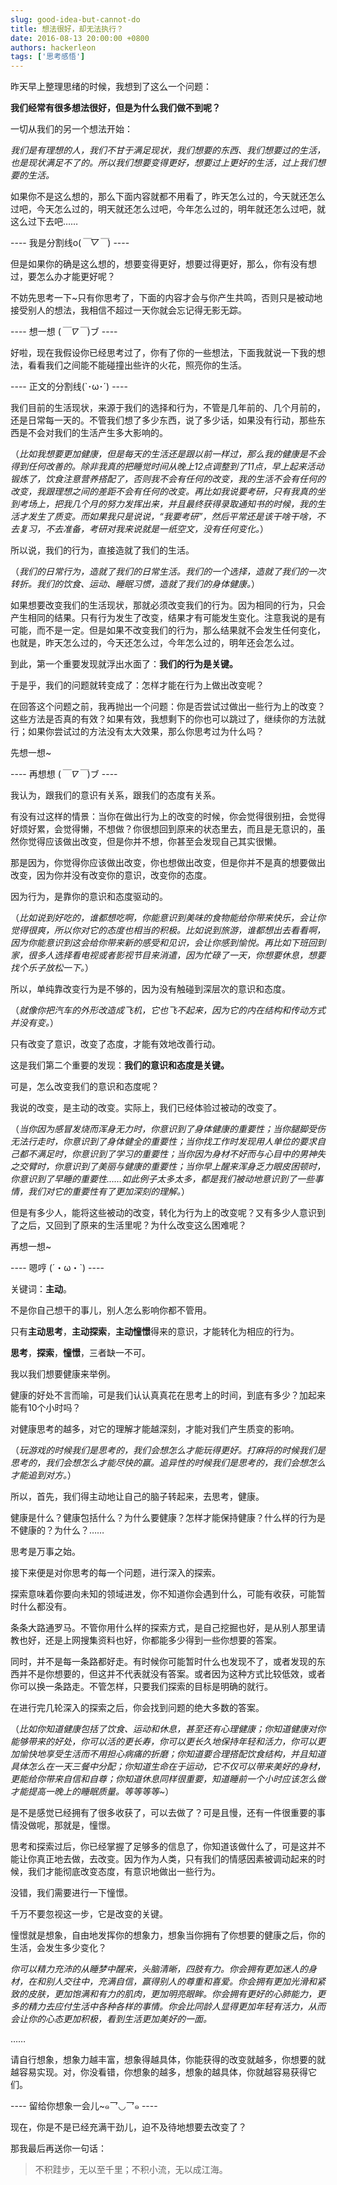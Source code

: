 ```yaml
---
slug: good-idea-but-cannot-do
title: 想法很好，却无法执行？
date: 2016-08-13 20:00:00 +0800
authors: hackerleon
tags: ['思考感悟']
---
```


昨天早上整理思绪的时候，我想到了这么一个问题：

**我们经常有很多想法很好，但是为什么我们做不到呢？**

<!--truncate-->

一切从我们的另一个想法开始：

*我们是有理想的人，我们不甘于满足现状，我们想要的东西、我们想要过的生活，也是现状满足不了的。所以我们想要变得更好，想要过上更好的生活，过上我们想要的生活。*

如果你不是这么想的，那么下面内容就都不用看了，昨天怎么过的，今天就还怎么过吧，今天怎么过的，明天就还怎么过吧，今年怎么过的，明年就还怎么过吧，就这么过下去吧……

---- 我是分割线o(*￣▽￣*) ----

但是如果你的确是这么想的，想要变得更好，想要过得更好，那么，你有没有想过，要怎么办才能更好呢？

不妨先思考一下~只有你思考了，下面的内容才会与你产生共鸣，否则只是被动地接受别人的想法，我相信不超过一天你就会忘记得无影无踪。

---- 想一想 (*￣∇￣*)ブ ----

好啦，现在我假设你已经思考过了，你有了你的一些想法，下面我就说一下我的想法，看看我们之间能不能碰撞出些许的火花，照亮你的生活。

---- 正文的分割线(`･ω･´) ----

我们目前的生活现状，来源于我们的选择和行为，不管是几年前的、几个月前的，还是日常每一天的。不管我们想了多少东西，说了多少话，如果没有行动，那些东西是不会对我们的生活产生多大影响的。

（*比如我想要更加健康，但是每天的生活还是跟以前一样过，那么我的健康是不会得到任何改善的。除非我真的把睡觉时间从晚上12点调整到了11点，早上起来活动锻炼了，饮食注意营养搭配了，否则我不会有任何的改变，我的生活不会有任何的改变，我跟理想之间的差距不会有任何的改变。再比如我说要考研，只有我真的坐到考场上，把我几个月的努力发挥出来，并且最终获得录取通知书的时候，我的生活才发生了质变。而如果我只是说说，“我要考研”，然后平常还是该干啥干啥，不去复习，不去准备，考研对我来说就是一纸空文，没有任何变化。*）

所以说，我们的行为，直接造就了我们的生活。

（*我们的日常行为，造就了我们的日常生活。我们的一个选择，造就了我们的一次转折。我们的饮食、运动、睡眠习惯，造就了我们的身体健康。*）

如果想要改变我们的生活现状，那就必须改变我们的行为。因为相同的行为，只会产生相同的结果。只有行为发生了改变，结果才有可能发生变化。注意我说的是有可能，而不是一定。但是如果不改变我们的行为，那么结果就不会发生任何变化，也就是，昨天怎么过的，今天还怎么过，今年怎么过的，明年还会怎么过。

到此，第一个重要发现就浮出水面了：**我们的行为是关键。**

于是乎，我们的问题就转变成了：怎样才能在行为上做出改变呢？

在回答这个问题之前，我再抛出一个问题：你是否尝试过做出一些行为上的改变？这些方法是否真的有效？如果有效，我想剩下的你也可以跳过了，继续你的方法就行；如果你尝试过的方法没有太大效果，那么你思考过为什么吗？

先想一想~

---- 再想想 (*￣∇￣*)ブ ----

我认为，跟我们的意识有关系，跟我们的态度有关系。

有没有过这样的情景：当你在做出行为上的改变的时候，你会觉得很别扭，会觉得好烦好累，会觉得懒，不想做？你很想回到原来的状态里去，而且是无意识的，虽然你觉得应该做出改变，但是你并不想，你甚至会发现自己其实很懒。

那是因为，你觉得你应该做出改变，你也想做出改变，但是你并不是真的想要做出改变，因为你并没有改变你的意识，改变你的态度。

因为行为，是靠你的意识和态度驱动的。

（*比如说到好吃的，谁都想吃啊，你能意识到美味的食物能给你带来快乐，会让你觉得很爽，所以你对它的态度也相当的积极。比如说到旅游，谁都想出去看看啊，因为你能意识到这会给你带来新的感受和见识，会让你感到愉悦。再比如下班回到家，很多人选择看电视或者影视节目来消遣，因为忙碌了一天，你想要休息，想要找个乐子放松一下。*）

所以，单纯靠改变行为是不够的，因为没有触碰到深层次的意识和态度。

（*就像你把汽车的外形改造成飞机，它也飞不起来，因为它的内在结构和传动方式并没有变。*）

只有改变了意识，改变了态度，才能有效地改善行动。

这是我们第二个重要的发现：**我们的意识和态度是关键。**

可是，怎么改变我们的意识和态度呢？

我说的改变，是主动的改变。实际上，我们已经体验过被动的改变了。

（*当你因为感冒发烧而浑身无力时，你意识到了身体健康的重要性；当你腿脚受伤无法行走时，你意识到了身体健全的重要性；当你找工作时发现用人单位的要求自己都不满足时，你意识到了学习的重要性；当你因为身材不好而与心目中的男神失之交臂时，你意识到了美丽与健康的重要性；当你早上醒来浑身乏力眼皮困顿时，你意识到了早睡的重要性……如此例子太多太多，都是我们被动地意识到了一些事情，我们对它的重要性有了更加深刻的理解。*）

但是有多少人，能将这些被动的改变，转化为行为上的改变呢？又有多少人意识到了之后，又回到了原来的生活里呢？为什么改变这么困难呢？

再想一想~

---- 嗯哼 (´・ω・`)  ----

关键词：**主动**。

不是你自己想干的事儿，别人怎么影响你都不管用。

只有**主动思考**，**主动探索**，**主动憧憬**得来的意识，才能转化为相应的行为。

**思考**，**探索**，**憧憬**，三者缺一不可。

我以我们想要健康来举例。

健康的好处不言而喻，可是我们认认真真花在思考上的时间，到底有多少？加起来能有10个小时吗？

对健康思考的越多，对它的理解才能越深刻，才能对我们产生质变的影响。

（*玩游戏的时候我们是思考的，我们会想怎么才能玩得更好。打麻将的时候我们是思考的，我们会想怎么才能尽快的赢。追异性的时候我们是思考的，我们会想怎么才能追到对方。*）

所以，首先，我们得主动地让自己的脑子转起来，去思考，健康。

健康是什么？健康包括什么？为什么要健康？怎样才能保持健康？什么样的行为是不健康的？为什么？……

思考是万事之始。

接下来便是对你思考的每一个问题，进行深入的探索。

探索意味着你要向未知的领域进发，你不知道你会遇到什么，可能有收获，可能暂时什么都没有。

条条大路通罗马。不管你用什么样的探索方式，是自己挖掘也好，是从别人那里请教也好，还是上网搜集资料也好，你都能多少得到一些你想要的答案。

同时，并不是每一条路都好走。有时候你可能暂时什么也发现不了，或者发现的东西并不是你想要的，但这并不代表就没有答案。或者因为这种方式比较低效，或者你可以换一条路走。不管怎样，只要我们探索的目标是明确的就行。

在进行完几轮深入的探索之后，你会找到问题的绝大多数的答案。

（*比如你知道健康包括了饮食、运动和休息，甚至还有心理健康；你知道健康对你能够带来的好处，你可以活的更长寿，你可以更长久地保持年轻和活力，你可以更加愉快地享受生活而不用担心病痛的折磨；你知道要合理搭配饮食结构，并且知道具体怎么在一天三餐中分配；你知道生命在于运动，它不仅可以带来美好的身材，更能给你带来自信和自尊；你知道休息同样很重要，知道睡前一个小时应该怎么做才能提高一晚上的睡眠质量。等等等等~*）

是不是感觉已经拥有了很多收获了，可以去做了？可是且慢，还有一件很重要的事情没做呢，那就是，憧憬。

思考和探索过后，你已经掌握了足够多的信息了，你知道该做什么了，可是这并不能让你真正地去做，去改变。因为作为人类，只有我们的情感因素被调动起来的时候，我们才能彻底改变态度，有意识地做出一些行为。

没错，我们需要进行一下憧憬。

千万不要忽视这一步，它是改变的关键。

憧憬就是想象，自由地发挥你的想象力，想象当你拥有了你想要的健康之后，你的生活，会发生多少变化？

*你可以精力充沛的从睡梦中醒来，头脑清晰，四肢有力。你会拥有更加迷人的身材，在和别人交往中，充满自信，赢得别人的尊重和喜爱。你会拥有更加光滑和紧致的皮肤，更加饱满和有力的肌肉，更加明亮眼眸。你会拥有更好的心肺能力，更多的精力去应付生活中各种各样的事情。你会比同龄人显得更加年轻有活力，从而会让你的心态更加积极，看到生活更加美好的一面。*

……

请自行想象，想象力越丰富，想象得越具体，你能获得的改变就越多，你想要的就越容易实现。对，你没看错，你想象的越多，想象的越具体，你就越容易获得它们。

---- 留给你想象一会儿~๑乛◡乛๑  ----

现在，你是不是已经充满干劲儿，迫不及待地想要去改变了？

那我最后再送你一句话：

> 不积跬步，无以至千里；不积小流，无以成江海。
